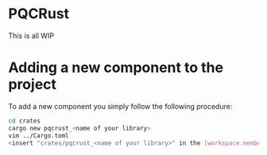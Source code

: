 # PQCRust

This is all WIP


# Adding a new component to the project

To add a new component you simply follow the following procedure:

```sh
cd crates
cargo new pqcrust_<name of your library>
vim ../Cargo.toml
<insert "crates/pqcrust_<name of your library>" in the [workspace.members] section>
```
